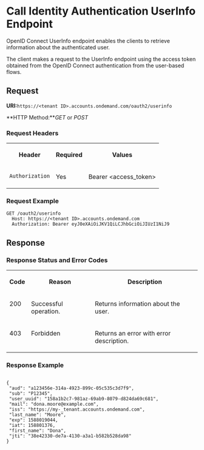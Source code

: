 <!-- loio29e48698ae314b3896abd8e14a4d9138 -->

# Call Identity Authentication UserInfo Endpoint

OpenID Connect UserInfo endpoint enables the clients to retrieve information about the authenticated user.



The client makes a request to the UserInfo endpoint using the access token obtained from the OpenID Connect authentication from the user-based flows.





## **Request**

**URI:**`https://<tenant ID>.accounts.ondemand.com/oauth2/userinfo`

**HTTP Method:***GET* or *POST*



### Request Headers


<table>
<tr>
<th valign="top">

Header

</th>
<th valign="top">

Required

</th>
<th valign="top">

Values

</th>
</tr>
<tr>
<td valign="top">

`Authorization`

</td>
<td valign="top">

Yes

</td>
<td valign="top">

Bearer <access\_token\>

</td>
</tr>
</table>



### Request Example

```
GET /oauth2/userinfo 
  Host: https://<tenant ID>.accounts.ondemand.com
  Authorization: Bearer eyJ0eXAiOiJKV1QiLCJhbGciOiJIUzI1NiJ9
```



## **Response**



### Response Status and Error Codes


<table>
<tr>
<th valign="top">

Code

</th>
<th valign="top">

Reason

</th>
<th valign="top">

Description

</th>
</tr>
<tr>
<td valign="top">

200

</td>
<td valign="top">

Successful operation.

</td>
<td valign="top">

Returns information about the user.

</td>
</tr>
<tr>
<td valign="top">

403

</td>
<td valign="top">

Forbidden

</td>
<td valign="top">

Returns an error with error description.

</td>
</tr>
</table>



### Response Example

```

{
 "aud": "a123456e-314a-4923-899c-05c535c3d7f9",
 "sub": "P12345",
 "user_uuid": "158a1b2c7-981az-69ab9-8079-d824da69c681",
 "mail": "dona.moore@example.com",
 "iss": "https://my-_tenant.accounts.ondemand.com",
 "last_name": "Moore",
 "exp": 1588019044,
 "iat": 158801376,
 "first_name": "Dona",
 "jti": "38e42330-de7a-4130-a3a1-b582b528da98"
}

```



